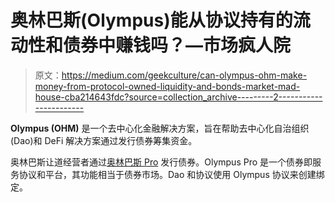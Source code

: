 # 奥林巴斯(Olympus)能从协议持有的流动性和债券中赚钱吗？—市场疯人院

> 原文：<https://medium.com/geekculture/can-olympus-ohm-make-money-from-protocol-owned-liquidity-and-bonds-market-mad-house-cba214643fdc?source=collection_archive---------2----------------------->

**Olympus (OHM)** 是一个去中心化金融解决方案，旨在帮助去中心化自治组织(Dao)和 DeFi 解决方案通过发行债券筹集资金。

奥林巴斯让道经营者通过[奥林巴斯 Pro](https://www.olympusdao.finance/pro) 发行债券。Olympus Pro 是一个债券即服务协议和平台，其功能相当于债券市场。Dao 和协议使用 Olympus 协议来创建绑定。